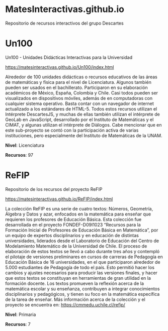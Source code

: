 # MatesInteractivas.github.io
Repositorio de recursos interactivos del grupo Descartes

# Un100
Un100 - Unidades Didácticas Interactivas para la Universidad

https://matesinteractivas.github.io/Un100/index.html

Alrededor de 100 unidades didácticas o recursos educativos de las áreas de matemáticas y física para el nivel de Licenciatura. Algunos también pueden ser usados en el bachillerato. Participaron en su elaboración académicos de México, España, Colombia y Chile. Casi todos pueden ser visualizados en dispositivos móviles, además de en computadoras con cualquier sistema operativo. Basta contar con un navegador de internet actualizado a los estándares de HTML-5. Todos estos recursos utilizan el Intérprete DescartesJS, y muchas de ellas también utilizan el intérprete de GeoLab en JavaScript, desarrollado por el Instituto de Matemáticas y el CIMAT, y algunas utilizan el intérprete de Diálogos. Cabe mencionar que en este sub-proyecto se contó con la participación activa de varias instituciones, pero especialmente del Instituto de Matemáticas de la UNAM.

**Nivel**: Licenciatura

**Recursos**: 97


# ReFIP
Repositorio de los recursos del proyecto ReFIP

https://matesinteractivas.github.io/ReFIP/index.html

La colección ReFIP es una serie de cuatro textos: Números, Geometría, Álgebra y Datos y azar, enfocados en la matemática para enseñar que requieren los profesores de Educación Básica. Esta colección fue desarrollada en el proyecto FONDEF-D09I1023 “Recursos para la Formación Inicial de Profesores de Educación Básica en Matemática”, por un equipo de expertos disciplinarios y en educación de distintas universidades, liderados desde el Laboratorio de Educación del Centro de Modelamiento Matemático de la Universidad de Chile. El proceso de elaboración de estos textos se llevó a cabo durante tres años y contempló el pilotaje de versiones preliminares en cursos de carreras de Pedagogía en Educación Básica de 16 universidades, en el que participaron alrededor de 5.000 estudiantes de Pedagogía de todo el país. Esto permitió hacer los cambios y ajustes necesarios para producir las versiones finales, y hacer que estos textos se constituyan en herramientas de gran utilidad en la formación docente. Los textos promueven la reflexión acerca de la matemática escolar y su enseñanza, contribuyen a integrar conocimientos disciplinarios y pedagógicos, y tienen su foco en la matemática específica de la tarea de enseñar. Más información acerca de la colección y el proyecto se encuentra en: https://cmmedu.uchile.cl/refip/

**Nivel**: Primaria

**Recursos**: 7



